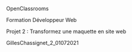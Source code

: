 OpenClassrooms

Formation Développeur Web

Projet 2 : Transformez une maquette en site web

GillesChassignet_2_01072021
